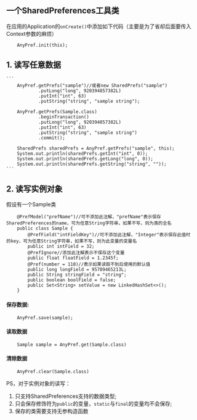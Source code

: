 一个SharedPreferences工具类
----------------------

在应用的Application的```onCreate()```中添加如下代码（主要是为了省却后面要传入Context参数的麻烦）

```
    AnyPref.init(this);
```

## 1. 读写任意数据

    ```
        AnyPref.getPrefs("sample")//或者new SharedPrefs("sample")
                .putLong("long", 920394857382L)
                .putInt("int", 63)
                .putString("string", "sample string");
    
        AnyPref.getPrefs(Sample.class)
                .beginTransaction()
                .putLong("long", 920394857382L)
                .putInt("int", 63)
                .putString("string", "sample string")
                .commit();
    
        SharedPrefs sharedPrefs = AnyPref.getPrefs("sample", this);
        System.out.println(sharedPrefs.getInt("int", 0));
        System.out.println(sharedPrefs.getLong("long", 0));
        System.out.println(sharedPrefs.getString("string", ""));
    ```


## 2. 读写实例对象

假设有一个Sample类

```
    @PrefModel("prefName")//可不添加此注解，"prefName"表示保存SharedPreferences的name，可为任意String字符串，如果不写，则为类的全名
    public class Sample {
        @PrefField("intFieldKey")//可不添加此注解，"Integer"表示保存此值时的key，可为任意String字符串，如果不写，则为此变量的变量名
        public int intField = 32;
        @PrefIgnore//添加此注解表示不保存这个变量
        public float floatField = 1.2345f;
        @Pref(number = 110)//表示如果读取不到后使用的默认值
        public long longField = 95789465213L;
        public String stringField = "string";
        public boolean boolField = false;
        public Set<String> setValue = new LinkedHashSet<>();
    }
```

#### 保存数据:
```
    AnyPref.save(sample);
```

#### 读取数据
```
    Sample sample = AnyPref.get(Sample.class)
```

#### 清除数据
```
    AnyPref.clear(Sample.class)
```

PS，对于实例对象的读写：

1. 只支持SharedPreferences支持的数据类型;
2. 只会保存修饰符为```public```的变量，```static```与```final```的变量均不会保存;
3. 保存的类需要支持无参构造函数